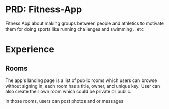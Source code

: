 # PRD: Fitness-App

Fitness App about making groups between people and athletics to motivate them for doing sports like running challenges and swimming .. etc

# Experience

## Rooms

The app's landing page is a list of public rooms which users can browse without signing in,
each room has a title, owner, and unique key.
User can also create their own room which could be private or public.
[^note]:
In those rooms, users can post photos and or messages
